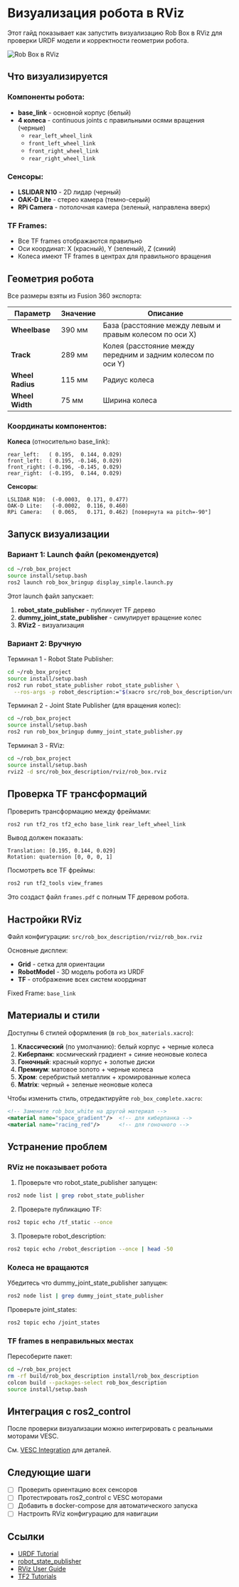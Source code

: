 # Визуализация робота в RViz

Этот гайд показывает как запустить визуализацию Rob Box в RViz для проверки URDF модели и корректности геометрии робота.

![Rob Box в RViz](../assets/rob_box_rviz_demo.gif)

## Что визуализируется

### Компоненты робота:
- **base_link** - основной корпус (белый)
- **4 колеса** - continuous joints с правильными осями вращения (черные)
  - `rear_left_wheel_link`
  - `front_left_wheel_link`
  - `front_right_wheel_link`
  - `rear_right_wheel_link`

### Сенсоры:
- **LSLIDAR N10** - 2D лидар (черный)
- **OAK-D Lite** - стерео камера (темно-серый)
- **RPi Camera** - потолочная камера (зеленый, направлена вверх)

### TF Frames:
- Все TF frames отображаются правильно
- Оси координат: X (красный), Y (зеленый), Z (синий)
- Колеса имеют TF frames в центрах для правильного вращения

## Геометрия робота

Все размеры взяты из Fusion 360 экспорта:

| Параметр | Значение | Описание |
|----------|----------|----------|
| **Wheelbase** | 390 мм | База (расстояние между левым и правым колесом по оси X) |
| **Track** | 289 мм | Колея (расстояние между передним и задним колесом по оси Y) |
| **Wheel Radius** | 115 мм | Радиус колеса |
| **Wheel Width** | 75 мм | Ширина колеса |

### Координаты компонентов:

**Колеса** (относительно base_link):
```
rear_left:   ( 0.195,  0.144, 0.029)
front_left:  ( 0.195, -0.146, 0.029)
front_right: (-0.196, -0.145, 0.029)
rear_right:  (-0.195,  0.144, 0.029)
```

**Сенсоры**:
```
LSLIDAR N10:  (-0.0003,  0.171, 0.477)
OAK-D Lite:   (-0.0002,  0.116, 0.460)
RPi Camera:   ( 0.065,   0.171, 0.462) [повернута на pitch=-90°]
```

## Запуск визуализации

### Вариант 1: Launch файл (рекомендуется)

```bash
cd ~/rob_box_project
source install/setup.bash
ros2 launch rob_box_bringup display_simple.launch.py
```

Этот launch файл запускает:
1. **robot_state_publisher** - публикует TF дерево
2. **dummy_joint_state_publisher** - симулирует вращение колес
3. **RViz2** - визуализация

### Вариант 2: Вручную

Терминал 1 - Robot State Publisher:
```bash
cd ~/rob_box_project
source install/setup.bash
ros2 run robot_state_publisher robot_state_publisher \
  --ros-args -p robot_description:="$(xacro src/rob_box_description/urdf/rob_box_complete.xacro)"
```

Терминал 2 - Joint State Publisher (для вращения колес):
```bash
cd ~/rob_box_project
source install/setup.bash
ros2 run rob_box_bringup dummy_joint_state_publisher.py
```

Терминал 3 - RViz:
```bash
cd ~/rob_box_project
source install/setup.bash
rviz2 -d src/rob_box_description/rviz/rob_box.rviz
```

## Проверка TF трансформаций

Проверить трансформацию между фреймами:
```bash
ros2 run tf2_ros tf2_echo base_link rear_left_wheel_link
```

Вывод должен показать:
```
Translation: [0.195, 0.144, 0.029]
Rotation: quaternion [0, 0, 0, 1]
```

Посмотреть все TF фреймы:
```bash
ros2 run tf2_tools view_frames
```

Это создаст файл `frames.pdf` с полным TF деревом робота.

## Настройки RViz

Файл конфигурации: `src/rob_box_description/rviz/rob_box.rviz`

Основные дисплеи:
- **Grid** - сетка для ориентации
- **RobotModel** - 3D модель робота из URDF
- **TF** - отображение всех систем координат

Fixed Frame: `base_link`

## Материалы и стили

Доступны 6 стилей оформления (в `rob_box_materials.xacro`):

1. **Классический** (по умолчанию): белый корпус + черные колеса
2. **Киберпанк**: космический градиент + синие неоновые колеса
3. **Гоночный**: красный корпус + золотые диски
4. **Премиум**: матовое золото + черные колеса
5. **Хром**: серебристый металлик + хромированные колеса
6. **Matrix**: черный + зеленые неоновые колеса

Чтобы изменить стиль, отредактируйте `rob_box_complete.xacro`:
```xml
<!-- Замените rob_box_white на другой материал -->
<material name="space_gradient"/>  <!-- для киберпанка -->
<material name="racing_red"/>      <!-- для гоночного -->
```

## Устранение проблем

### RViz не показывает робота

1. Проверьте что robot_state_publisher запущен:
```bash
ros2 node list | grep robot_state_publisher
```

2. Проверьте публикацию TF:
```bash
ros2 topic echo /tf_static --once
```

3. Проверьте robot_description:
```bash
ros2 topic echo /robot_description --once | head -50
```

### Колеса не вращаются

Убедитесь что dummy_joint_state_publisher запущен:
```bash
ros2 node list | grep dummy_joint_state_publisher
```

Проверьте joint_states:
```bash
ros2 topic echo /joint_states
```

### TF frames в неправильных местах

Пересоберите пакет:
```bash
cd ~/rob_box_project
rm -rf build/rob_box_description install/rob_box_description
colcon build --packages-select rob_box_description
source install/setup.bash
```

## Интеграция с ros2_control

После проверки визуализации можно интегрировать с реальными моторами VESC.

См. [VESC Integration](https://github.com/krikz/vesc_nexus) для деталей.

## Следующие шаги

- [ ] Проверить ориентацию всех сенсоров
- [ ] Протестировать ros2_control с VESC моторами
- [ ] Добавить в docker-compose для автоматического запуска
- [ ] Настроить RViz конфигурацию для навигации

## Ссылки

- [URDF Tutorial](http://wiki.ros.org/urdf/Tutorials)
- [robot_state_publisher](http://wiki.ros.org/robot_state_publisher)
- [RViz User Guide](http://wiki.ros.org/rviz/UserGuide)
- [TF2 Tutorials](http://wiki.ros.org/tf2/Tutorials)
